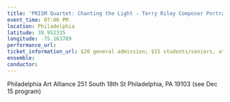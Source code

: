 ```yaml
---
title: 'PRISM Quartet: Chanting the Light - Terry Riley Composer Portrait'
event_time: 07:00 PM
location: Philadelphia
latitude: 39.952335
longitude: -75.163789
performance_url: 
ticket_information_url: $20 general admission; $15 students/seniors, at door only (no reservations required)
ensemble: 
conductor: 
---
```

Philadelphia Art Alliance
251 South 18th St
Philadelphia, PA 19103
(see Dec 15 program)
